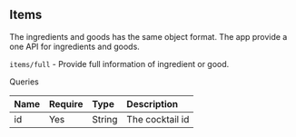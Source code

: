 ## Items

The ingredients and goods has the same object format. The app provide a one API for ingredients and goods.

`items/full` - Provide full information of ingredient or good.

Queries

| Name | Require  | Type      | Description     |
|:-----|:---------|:----------|:----------------|
| id   | Yes      | String    | The cocktail id |

